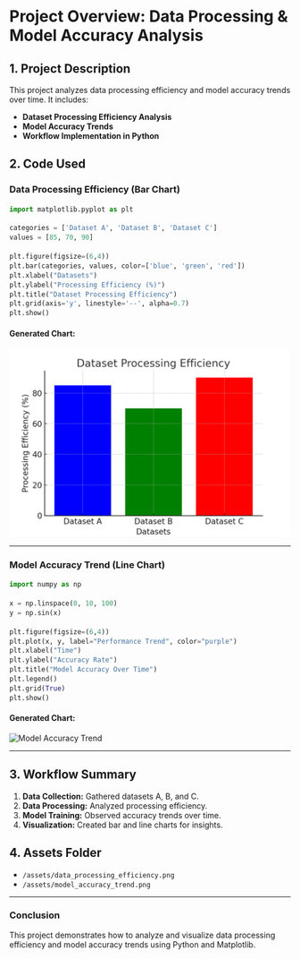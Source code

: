 # **Project Overview: Data Processing & Model Accuracy Analysis**

## **1. Project Description**
This project analyzes data processing efficiency and model accuracy trends over time. It includes:  
- **Dataset Processing Efficiency Analysis**  
- **Model Accuracy Trends**  
- **Workflow Implementation in Python**  

## **2. Code Used**
### **Data Processing Efficiency (Bar Chart)**
```python
import matplotlib.pyplot as plt

categories = ['Dataset A', 'Dataset B', 'Dataset C']
values = [85, 70, 90]

plt.figure(figsize=(6,4))
plt.bar(categories, values, color=['blue', 'green', 'red'])
plt.xlabel("Datasets")
plt.ylabel("Processing Efficiency (%)")
plt.title("Dataset Processing Efficiency")
plt.grid(axis='y', linestyle='--', alpha=0.7)
plt.show()
```
#### **Generated Chart:**
![Data Processing Efficiency](data_processing_efficiency.png)

---

### **Model Accuracy Trend (Line Chart)**
```python
import numpy as np

x = np.linspace(0, 10, 100)
y = np.sin(x)

plt.figure(figsize=(6,4))
plt.plot(x, y, label="Performance Trend", color="purple")
plt.xlabel("Time")
plt.ylabel("Accuracy Rate")
plt.title("Model Accuracy Over Time")
plt.legend()
plt.grid(True)
plt.show()
```
#### **Generated Chart:**
![Model Accuracy Trend](assets/model_accuracy_trend.png)

---

## **3. Workflow Summary**
1. **Data Collection:** Gathered datasets A, B, and C.  
2. **Data Processing:** Analyzed processing efficiency.  
3. **Model Training:** Observed accuracy trends over time.  
4. **Visualization:** Created bar and line charts for insights.  

## **4. Assets Folder**
- `/assets/data_processing_efficiency.png`
- `/assets/model_accuracy_trend.png`

---

### **Conclusion**
This project demonstrates how to analyze and visualize data processing efficiency and model accuracy trends using Python and Matplotlib.

